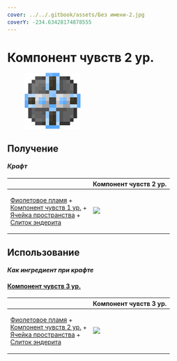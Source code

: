 ```yaml
---
cover: ../../.gitbook/assets/Без имени-2.jpg
coverY: -234.63428174878555
---
```


# Компонент чувств 2 ур.

<figure><img src="../../.gitbook/assets/cell_component_4k_128.png" alt=""><figcaption></figcaption></figure>

## Получение

#### _Крафт_

|                                                                                                                                                                                                                                         |  Компонент чувств 2 ур.                            |
| --------------------------------------------------------------------------------------------------------------------------------------------------------------------------------------------------------------------------------------- | -------------------------------------------------- |
| <p><a href="purple_blaze.md">Фиолетовое пламя</a> +<br><a href="cell_component_1k.md">Компонент чувств 1 ур.</a> +<br><a href="dislocator_advanced.md">Ячейка пространства</a> +<br><a href="enderite_ingot.md">Слиток эндерита</a></p> | ![](../../.gitbook/assets/cell\_component\_4k.png) |

## Использование

#### _Как ингредиент при крафте_

#### [Компонент чувств 3 ур.](cell_component_16k.md)

|                                                                                                                                                                                                                                         |  Компонент чувств 3 ур.                             |
| --------------------------------------------------------------------------------------------------------------------------------------------------------------------------------------------------------------------------------------- | --------------------------------------------------- |
| <p><a href="purple_blaze.md">Фиолетовое пламя</a> +<br><a href="cell_component_4k.md">Компонент чувств 2 ур.</a> +<br><a href="dislocator_advanced.md">Ячейка пространства</a> +<br><a href="enderite_ingot.md">Слиток эндерита</a></p> | ![](../../.gitbook/assets/cell\_component\_16k.png) |

